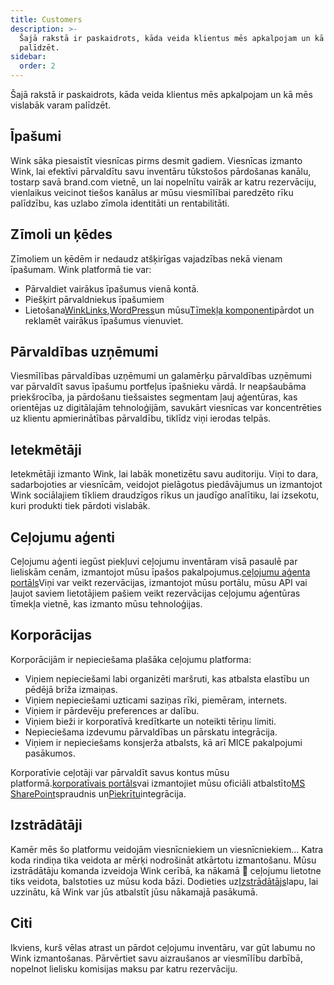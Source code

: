 ```yaml
---
title: Customers
description: >-
  Šajā rakstā ir paskaidrots, kāda veida klientus mēs apkalpojam un kā Wink var
  palīdzēt.
sidebar:
  order: 2
---
```

Šajā rakstā ir paskaidrots, kāda veida klientus mēs apkalpojam un kā mēs vislabāk varam palīdzēt.

## Īpašumi

Wink sāka piesaistīt viesnīcas pirms desmit gadiem. Viesnīcas izmanto Wink, lai efektīvi pārvaldītu savu inventāru tūkstošos pārdošanas kanālu, tostarp savā brand.com vietnē, un lai nopelnītu vairāk ar katru rezervāciju, vienlaikus veicinot tiešos kanālus ar mūsu viesmīlībai paredzēto rīku palīdzību, kas uzlabo zīmola identitāti un rentabilitāti.

## Zīmoli un ķēdes

Zīmoliem un ķēdēm ir nedaudz atšķirīgas vajadzības nekā vienam īpašumam. Wink platformā tie var:

* Pārvaldiet vairākus īpašumus vienā kontā.
* Piešķirt pārvaldniekus īpašumiem
* Lietošana[WinkLinks](/link-manager/wink-links),[WordPress](/developers/wordpress)un mūsu[Tīmekļa komponenti](/developers/web-components)pārdot un reklamēt vairākus īpašumus vienuviet.

## Pārvaldības uzņēmumi

Viesmīlības pārvaldības uzņēmumi un galamērķu pārvaldības uzņēmumi var pārvaldīt savus īpašumu portfeļus īpašnieku vārdā. Ir neapšaubāma priekšrocība, ja pārdošanu tiešsaistes segmentam ļauj aģentūras, kas orientējas uz digitālajām tehnoloģijām, savukārt viesnīcas var koncentrēties uz klientu apmierinātības pārvaldību, tiklīdz viņi ierodas telpās.

## Ietekmētāji

Ietekmētāji izmanto Wink, lai labāk monetizētu savu auditoriju. Viņi to dara, sadarbojoties ar viesnīcām, veidojot pielāgotus piedāvājumus un izmantojot Wink sociālajiem tīkliem draudzīgos rīkus un jaudīgo analītiku, lai izsekotu, kuri produkti tiek pārdoti vislabāk.

## Ceļojumu aģenti

Ceļojumu aģenti iegūst piekļuvi ceļojumu inventāram visā pasaulē par lieliskām cenām, izmantojot mūsu īpašos pakalpojumus.[ceļojumu aģenta portāls](https://agent.wink.travel)Viņi var veikt rezervācijas, izmantojot mūsu portālu, mūsu API vai ļaujot saviem lietotājiem pašiem veikt rezervācijas ceļojumu aģentūras tīmekļa vietnē, kas izmanto mūsu tehnoloģijas.

## Korporācijas

Korporācijām ir nepieciešama plašāka ceļojumu platforma:

* Viņiem nepieciešami labi organizēti maršruti, kas atbalsta elastību un pēdējā brīža izmaiņas.
* Viņiem nepieciešami uzticami saziņas rīki, piemēram, internets.
* Viņiem ir pārdevēju preferences ar dalību.
* Viņiem bieži ir korporatīvā kredītkarte un noteikti tēriņu limiti.
* Nepieciešama izdevumu pārvaldības un pārskatu integrācija.
* Viņiem ir nepieciešams konsjerža atbalsts, kā arī MICE pakalpojumi pasākumos.

Korporatīvie ceļotāji var pārvaldīt savus kontus mūsu platformā.[korporatīvais portāls](/corporate/what-is-group)vai izmantojiet mūsu oficiāli atbalstīto[MS SharePoint](https://www.microsoft.com/en-us/microsoft-365/sharepoint/collaboration)spraudnis un[Piekrītu](https://www.concur.com/)integrācija.

## Izstrādātāji

Kamēr mēs šo platformu veidojām viesnīcniekiem un viesnīcniekiem... Katra koda rindiņa tika veidota ar mērķi nodrošināt atkārtotu izmantošanu. Mūsu izstrādātāju komanda izveidoja Wink cerībā, ka nākamā 🦄 ceļojumu lietotne tiks veidota, balstoties uz mūsu koda bāzi. Dodieties uz[Izstrādātājs](/developers/build-on-wink)lapu, lai uzzinātu, kā Wink var jūs atbalstīt jūsu nākamajā pasākumā.

## Citi

Ikviens, kurš vēlas atrast un pārdot ceļojumu inventāru, var gūt labumu no Wink izmantošanas. Pārvērtiet savu aizraušanos ar viesmīlību darbībā, nopelnot lielisku komisijas maksu par katru rezervāciju.

